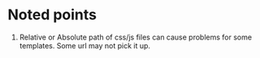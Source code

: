 # Noted points

1. Relative or Absolute path of css/js files can cause problems for some templates. Some url may not pick it up.
